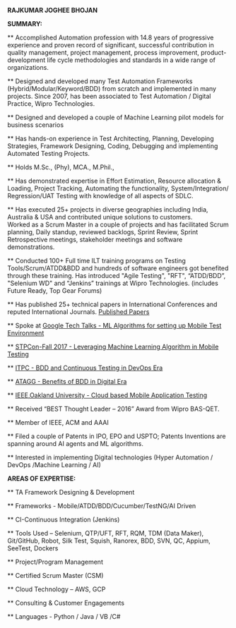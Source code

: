 **RAJKUMAR JOGHEE BHOJAN**

**SUMMARY:**

 ** Accomplished Automation profession with 14.8 years of progressive experience and proven record of significant,                   successful contribution in quality management, project management, process improvement, product-development life cycle                   methodologies and standards in a wide range of organizations. 
 
 **  Designed and developed many Test Automation Frameworks (Hybrid/Modular/Keyword/BDD) from scratch and implemented in many                projects.  Since 2007, has been associated to Test Automation / Digital Practice, Wipro Technologies.
 
 **  Designed and developed a couple of  Machine Learning pilot models for business scenarios 
 
 **  Has hands-on experience in Test Architecting, Planning, Developing Strategies, Framework Designing, Coding, Debugging and                implementing Automated Testing Projects. 
 
 ** Holds M.Sc., (Phy), MCA., M.Phil.,
 
 ** Has demonstrated expertise in Effort Estimation, Resource allocation & Loading, Project Tracking, Automating the functionality,         System/Integration/ Regression/UAT Testing with knowledge of all aspects of SDLC. 
 
 ** Has executed 25+ projects in diverse geographies including India, Australia & USA and contributed unique solutions to customers.  
    Worked as a Scrum Master in a couple of projects and has facilitated Scrum planning, Daily standup, reviewed backlogs, Sprint           Review, Sprint Retrospective meetings, stakeholder meetings and software demonstrations.
 
 ** Conducted 100+ Full time ILT training programs on Testing Tools/Scrum/ATDD&BDD and hundreds of software engineers got benefited         through these training.  Has introduced "Agile Testing", "RFT", “ATDD/BDD”, "Selenium WD" and “Jenkins” trainings at Wipro               Technologies. (includes Future Ready, Top Gear  Forums)
 
 ** Has published 25+ technical papers in International Conferences and reputed International Journals. 
    [Published Papers](https://scholar.google.com/citations?user=8NAaUygAAAAJ&hl=en)
    
   
 ** Spoke at [Google Tech Talks - ML Algorithms for setting up Mobile Test Environment](https://www.youtube.com/watch?v=RfQi5PNO4L8)
 
 **  [STPCon-Fall 2017 - Leveraging Machine Learning Algorithm in Mobile Testing](http://fall2017.stpcon.com/speakers/rajkumar-j-bhojan/)
 
 ** [ITPC - BDD and Continuous Testing in DevOps Era](http://princetonacm.acm.org/tcfpro/TCF_ITPC_2016_Program.pdf)
 
 ** [ATAGG - Benefits of BDD in Digital Era](http://atagg.agiletestingalliance.org/speakers_details.html#rajkumar)
 
 **  [IEEE,Oakland University - Cloud based Mobile Application Testing](http://sites.ieee.org/sem/files/2014/03/IEEE-SEM-S2014-Conf-Schedule-SPEAKERS-0325614.pdf)
 
   
 ** Received “BEST Thought Leader – 2016” Award from Wipro BAS-QET.  
 
 ** Member of IEEE, ACM and AAAI
 
 ** Filed a couple of Patents in IPO, EPO and USPTO; Patents Inventions are spanning around AI agents and ML algorithms.
 
 ** Interested in implementing Digital technologies (Hyper Automation / DevOps /Machine Learning / AI)


**AREAS OF EXPERTISE:**

 ** TA Framework Designing & Development
 
 ** Frameworks - Mobile/ATDD/BDD/Cucumber/TestNG/AI Driven
 
 ** CI-Continuous Integration (Jenkins)	
 
 ** Tools Used – Selenium, QTP/UFT, RFT, RQM, TDM (Data Maker),  Git/GitHub,  Robot, Silk Test, Squish, Ranorex, BDD, SVN, QC,               Appium, SeeTest, Dockers
 
  ** Project/Program Management		
  
 ** Certified Scrum Master (CSM)	
 
 ** Cloud Technology – AWS, GCP		
 
 ** Consulting & Customer Engagements	
 
 ** Languages -  Python / Java / VB /C# 
